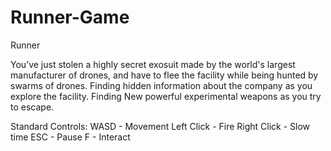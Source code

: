# Runner-Game
Runner



You’ve just stolen a highly secret exosuit made by the world's largest manufacturer of drones, and have to flee the facility while being hunted by swarms of drones. Finding hidden information about the company as you explore the facility. Finding New powerful experimental weapons as you try to escape. 

Standard Controls: 
WASD - Movement
Left Click - Fire
Right Click - Slow time
ESC - Pause
F - Interact
